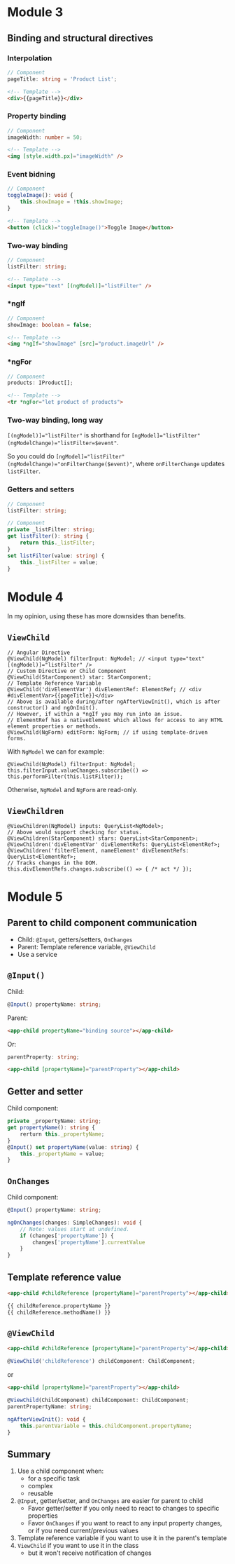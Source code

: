 # Module 3
## Binding and structural directives
### Interpolation
```typescript
// Component
pageTitle: string = 'Product List';
```
```html
<!-- Template -->
<div>{{pageTitle}}</div>
```

### Property binding
```typescript
// Component
imageWidth: number = 50;
```
```html
<!-- Template -->
<img [style.width.px]="imageWidth" />
```

### Event bidning
```typescript
// Component
toggleImage(): void {
	this.showImage = !this.showImage;
}
```
```html
<!-- Template -->
<button (click)="toggleImage()">Toggle Image</button>
```

### Two-way binding
```typescript
// Component
listFilter: string;
```
```html
<!-- Template -->
<input type="text" [(ngModel)]="listFilter" />
```

### *ngIf
```typescript
// Component
showImage: boolean = false;
```
```html
<!-- Template -->
<img *ngIf="showImage" [src]="product.imageUrl" />
```

### *ngFor
```typescript
// Component
products: IProduct[];
```
```html
<!-- Template -->
<tr *ngFor="let product of products">
```

### Two-way binding, long way
`[(ngModel)]="listFilter"` is shorthand for `[ngModel]="listFilter" (ngModelChange)="listFilter=$event"`.

So you could do `[ngModel]="listFilter" (ngModelChange)="onFilterChange($event)"`, where `onFilterChange` updates `listFilter`.

### Getters and setters
```typescript
// Component
listFilter: string;
```

```typescript
// Component
private _listFilter: string;
get listFilter(): string {
	return this._listFilter;
}
set listFilter(value: string) {
	this._listFilter = value;
}
```

# Module 4
In my opinion, using these has more downsides than benefits.

## `ViewChild`

```
// Angular Directive
@ViewChild(NgModel) filterInput: NgModel; // <input type="text" [(ngModel)]="listFilter" />
// Custom Directive or Child Component
@ViewChild(StarComponent) star: StarComponent;
// Template Reference Variable
@ViewChild('divElementVar') divElementRef: ElementRef; // <div #divElementVar>{{pageTitle}}</div>
// Above is available during/after ngAfterViewInit(), which is after constructor() and ngOnInit().
// However, if within a *ngIf you may run into an issue.
// ElementRef has a nativeElement which allows for access to any HTML element properties or methods.
@ViewChild(NgForm) editForm: NgForm; // if using template-driven forms.
```

With `NgModel` we can for example:
```
@ViewChild(NgModel) filterInput: NgModel;
this.filterInput.valueChanges.subscribe(() => this.performFilter(this.listFilter));
```

Otherwise, `NgModel` and `NgForm` are read-only.

## `ViewChildren`
```
@ViewChildren(NgModel) inputs: QueryList<NgModel>;
// Above would support checking for status.
@ViewChildren(StarComponent) stars: QueryList<StarComponent>;
@ViewChildren('divElementVar' divElementRefs: QueryList<ElementRef>;
@ViewChildren('filterElement, nameElement' divElementRefs: QueryList<ElementRef>;
// Tracks changes in the DOM.
this.divElementRefs.changes.subscribe(() => { /* act */ });
```

# Module 5
## Parent to child component communication

- Child: `@Input`, getters/setters, `OnChanges`
- Parent: Template reference variable, `@ViewChild`
- Use a service

## `@Input()`
Child:
```typescript
@Input() propertyName: string;
```

Parent:
```html
<app-child propertyName="binding source"></app-child>
```

Or:
```typescript
parentProperty: string;
```
```html
<app-child [propertyName]="parentProperty"></app-child>
```

## Getter and setter
Child component:
```typescript
private _propertyName: string;
get propertyName(): string {
	rerturn this._propertyName;
}
@Input() set propertyName(value: string) {
	this._propertyName = value;
}
```

## `OnChanges`
Child component:
```typescript
@Input() propertyName: string;

ngOnChanges(changes: SimpleChanges): void {
	// Note: values start at undefined.
	if (changes['propertyName']) {
		changes['propertyName'].currentValue
	}
}
```

## Template reference value
```html
<app-child #childReference [propertyName]="parentProperty"></app-child>

{{ childReference.propertyName }}
{{ childReference.methodName() }}
```

## `@ViewChild`
```html
<app-child #childReference [propertyName]="parentProperty"></app-child>
```
```typescript
@ViewChild('childReference') childComponent: ChildComponent;
```
or
```html
<app-child [propertyName]="parentProperty"></app-child>
```
```typescript
@ViewChild(ChildComponent) childComponent: ChildComponent;
parentPropertyName: string;

ngAfterViewInit(): void {
	this.parentVariable = this.childComponent.propertyName;
}
```
## Summary
1. Use a child component when:
	- for a specific task
	- complex
	- reusable
2. `@Input`, getter/setter, and `OnChanges` are easier for parent to child
	- Favor getter/setter if you only need to react to changes to specific properties
	- Favor `OnChanges` if you want to react to any input property changes, or if you need current/previous values
3. Template reference variable if you want to use it in the parent's template
4. `ViewChild` if you want to use it in the class
	- but it won't receive notification of changes




